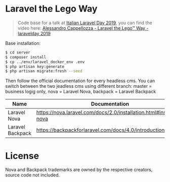 # Laravel the Lego Way
> Code base for a talk at [Italian Laravel Day 2019](https://2019.laravelday.it/), you can find the video here: [Alessandro Cappellozza - Laravel the Lego™ Way - laravelday 2019
](https://www.youtube.com/watch?v=pgxJFOHqLxU)

Base installation:
```sh
$ cd server
$ composer install
$ cp ../env/laravel_docker_env .env
$ php artisan key:generate
$ php artisan migrate:fresh --seed
```
Then follow the official documentation for every headless cms.
You can switch between the two jeadless cms using different branch: master = business logig only, nova = Laravel Nova, backpack = Laravel Backpack

| Name | Documentation |
| ------ | ------ |
| Laravel Nova | https://nova.laravel.com/docs/2.0/installation.html#installing-nova|
| Laravel Backpack | https://backpackforlaravel.com/docs/4.0/introduction |

# License
Nova and Backpack trademarks are owned by the respective creators, source code not included.
